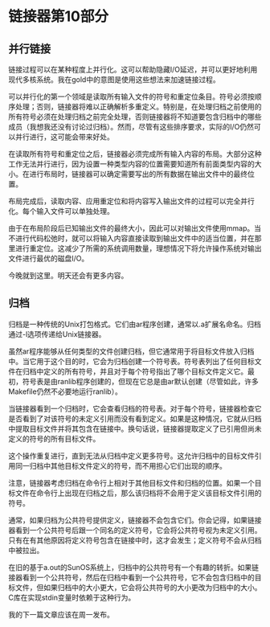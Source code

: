 # 链接器第10部分

## 并行链接

链接过程可以在某种程度上并行化。这可以帮助隐藏I/O延迟，并可以更好地利用现代多核系统。我在gold中的意图是使用这些想法来加速链接过程。

可以并行化的第一个领域是读取所有输入文件的符号和重定位条目。符号必须按顺序处理；否则，链接器将难以正确解析多重定义。特别是，在处理归档之前使用的所有符号必须在处理归档之前完全处理，否则链接器将不知道要包含归档中的哪些成员（我想我还没有讨论过归档）。然而，尽管有这些排序要求，实际的I/O仍然可以并行进行，这可能会带来好处。

在读取所有符号和重定位之后，链接器必须完成所有输入内容的布局。大部分这种工作无法并行进行，因为设置一种类型内容的位置需要知道所有前面类型内容的大小。在进行布局时，链接器可以确定需要写出的所有数据在输出文件中的最终位置。

布局完成后，读取内容、应用重定位和将内容写入输出文件的过程可以完全并行化。每个输入文件可以单独处理。

由于在布局阶段后已知输出文件的最终大小，因此可以对输出文件使用mmap。当不进行代码松弛时，就可以将输入内容直接读取到输出文件中的适当位置，并在那里进行重定位。这减少了所需的系统调用数量，理想情况下将允许操作系统对输出文件进行最优的磁盘I/O。

今晚就到这里。明天还会有更多内容。

## 归档

归档是一种传统的Unix打包格式。它们由ar程序创建，通常以.a扩展名命名。归档通过-l选项传递给Unix链接器。

虽然ar程序能够从任何类型的文件创建归档，但它通常用于将目标文件放入归档中。当它用于这个目的时，它会为归档创建一个符号表。符号表列出了任何目标文件在归档中定义的所有符号，并且对于每个符号指出了哪个目标文件定义它。最初，符号表是由ranlib程序创建的，但现在它总是由ar默认创建（尽管如此，许多Makefile仍然不必要地运行ranlib）。

当链接器看到一个归档时，它会查看归档的符号表。对于每个符号，链接器检查它是否看到了对该符号的未定义引用而没有看到定义。如果是这种情况，它就从归档中提取目标文件并将其包含在链接中。换句话说，链接器提取定义了已引用但尚未定义的符号的所有目标文件。

这个操作重复进行，直到无法从归档中定义更多符号。这允许归档中的目标文件引用同一归档中其他目标文件定义的符号，而不用担心它们出现的顺序。

注意，链接器考虑归档在命令行上相对于其他目标文件和归档的位置。如果一个目标文件在命令行上出现在归档之后，那么该归档将不会用于定义该目标文件引用的符号。

通常，如果归档为公共符号提供定义，链接器不会包含它们。你会记得，如果链接器看到一个公共符号后跟一个同名的定义符号，它会将公共符号视为未定义引用。只有在有其他原因将定义符号包含在链接中时，这才会发生；定义符号不会从归档中被拉出。

在旧的基于a.out的SunOS系统上，归档中的公共符号有一个有趣的转折。如果链接器看到一个公共符号，然后在归档中看到一个公共符号，它不会包含归档中的目标文件，但如果归档中的大小更大，它会将公共符号的大小更改为归档中的大小。C库在实现stdin变量时依赖于这种行为。

我的下一篇文章应该在周一发布。
